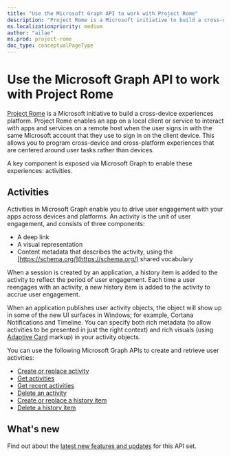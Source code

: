 ```yaml
---
title: "Use the Microsoft Graph API to work with Project Rome"
description: "Project Rome is a Microsoft initiative to build a cross-device experiences platform. Project Rome enables an app on a local client or service to interact with apps and services on a remote host when the user signs in with the same Microsoft account that they use to sign in on the client device. This allows you to program cross-device and cross-platform experiences that are centered around user tasks rather than devices."
ms.localizationpriority: medium
author: "ailae"
ms.prod: project-rome
doc_type: conceptualPageType
---
```


# Use the Microsoft Graph API to work with Project Rome

[Project Rome](https://developer.microsoft.com/en-us/windows/project-rome) is a Microsoft initiative to build a cross-device experiences platform. Project Rome enables an app on a local client or service to interact with apps and services on a remote host when the user signs in with the same Microsoft account that they use to sign in on the client device. This allows you to program cross-device and cross-platform experiences that are centered around user tasks rather than devices.

A key component is exposed via Microsoft Graph to enable these experiences: activities.

## Activities

Activities in Microsoft Graph enable you to drive user engagement with your apps across devices and platforms. An activity is the unit of user engagement, and consists of three components:

- A deep link
- A visual representation
- Content metadata that describes the activity, using the [https://schema.org/](https://schema.org/) shared vocabulary

When a session is created by an application, a history item is added to the activity to reflect the period of user engagement. Each time a user reengages with an activity, a new history item is added to the activity to accrue user engagement.

When an application publishes user activity objects, the object will show up in some of the new UI surfaces in Windows; for example, Cortana Notifications and Timeline. You can specify both rich metadata (to allow activities to be presented in just the right context) and rich visuals (using [Adaptive Card](https://adaptivecards.io/) markup) in your activity objects.

You can use the following Microsoft Graph APIs to create and retrieve user activities:

- [Create or replace activity](../api/projectrome-put-activity.md)
- [Get activities](../api/projectrome-get-activities.md)
- [Get recent activities](../api/projectrome-get-recent-activities.md)
- [Delete an activity](../api/projectrome-delete-activity.md)
- [Create or replace a history item](../api/projectrome-put-historyitem.md)
- [Delete a history item](../api/projectrome-delete-historyitem.md)

## What's new
Find out about the [latest new features and updates](/graph/whats-new-overview) for this API set.
